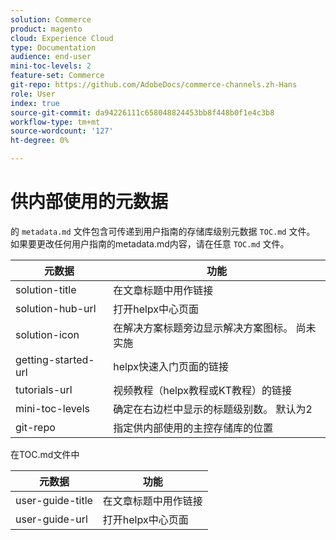 ```yaml
---
solution: Commerce
product: magento
cloud: Experience Cloud
type: Documentation
audience: end-user
mini-toc-levels: 2
feature-set: Commerce
git-repo: https://github.com/AdobeDocs/commerce-channels.zh-Hans
role: User
index: true
source-git-commit: da94226111c658048824453bb8f448b0f1e4c3b8
workflow-type: tm+mt
source-wordcount: '127'
ht-degree: 0%

---
```



# 供内部使用的元数据

的 `metadata.md` 文件包含可传递到用户指南的存储库级别元数据 `TOC.md` 文件。 如果要更改任何用户指南的metadata.md内容，请在任意 `TOC.md` 文件。

| 元数据 | 功能 |
|--- |--- |
| solution-title | 在文章标题中用作链接 |
| solution-hub-url | 打开helpx中心页面 |
| solution-icon | 在解决方案标题旁边显示解决方案图标。 尚未实施 |
| getting-started-url | helpx快速入门页面的链接 |
| tutorials-url | 视频教程（helpx教程或KT教程）的链接 |
| mini-toc-levels | 确定在右边栏中显示的标题级别数。 默认为2 |
| git-repo | 指定供内部使用的主控存储库的位置 |

在TOC.md文件中

| 元数据 | 功能 |
|--- |--- |
| user-guide-title | 在文章标题中用作链接 |
| user-guide-url | 打开helpx中心页面 |
